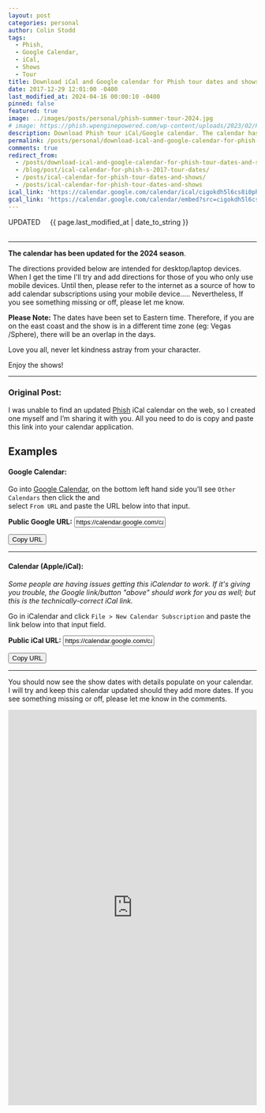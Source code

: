 ```yaml
---
layout: post
categories: personal
author: Colin Stodd
tags:
  - Phish,
  - Google Calendar,
  - iCal,
  - Shows
  - Tour
title: Download iCal and Google calendar for Phish tour dates and shows
date: 2017-12-29 12:01:00 -0400
last_modified_at: 2024-04-16 00:00:10 -0400
pinned: false
featured: true
image: ../images/posts/personal/phish-summer-tour-2024.jpg
# image: https://phish.wpenginepowered.com/wp-content/uploads/2023/02/Phish_2023_Summer_SOCIALS_900.jpg
description: Download Phish tour iCal/Google calendar. The calendar has been updated for the 2024 Summer Tour.
permalink: /posts/personal/download-ical-and-google-calendar-for-phish-tour-dates-and-shows.html
comments: true
redirect_from:
  - /posts/download-ical-and-google-calendar-for-phish-tour-dates-and-shows.html
  - /blog/post/ical-calendar-for-phish-s-2017-tour-dates/
  - /posts/ical-calendar-for-phish-tour-dates-and-shows/
  - /posts/ical-calendar-for-phish-tour-dates-and-shows
ical_link: 'https://calendar.google.com/calendar/ical/cigokdh5l6cs8i0ph6srjiboig%40group.calendar.google.com/public/basic.ics'
gcal_link: 'https://calendar.google.com/calendar/embed?src=cigokdh5l6cs8i0ph6srjiboig%40group.calendar.google.com&ctz=America%2FNew_York'
---
```


<div class="blurb">
  <span class="text-yellow">
  <i class="fad fa-microphone-stand" style="font-size:3rem;"></i>  UPDATED&nbsp;&nbsp;&nbsp;<i class="fad fa-calendar-alt"></i>&nbsp;&nbsp;{{ page.last_modified_at | date_to_string }}<br/>
  </span>
  
  <br />
  
  <hr />

   <p><strong>The calendar has been updated for the 2024 season</strong>.</p>

   <p>The directions provided below are intended for desktop/laptop devices. When I get the time I'll try and add directions for those of you who only use mobile devices. Until then, please refer to the internet as a source of how to add calendar subscriptions using your mobile device..... Nevertheless, If you see something missing or off, please let me know.</p>

  <p><strong>Please Note:</strong> The dates have been set to Eastern time. Therefore, if you are on the east coast and the show is in a different time zone (eg: Vegas /Sphere), there will be an overlap in the days.</p>

   <p>Love you all, never let kindness astray from your character.</p>

   <p> Enjoy the shows! </p>
</div>

<hr class="inset" />

### Original Post:

<p>I was unable to find an updated <a href="https://phish.com/tours" target="_blank" rel="noopener" title="Phish Tour">Phish</a> iCal calendar on the web, so I created one myself and I’m sharing it with you. All you need to do is copy and paste this link into your calendar application.</p>

<h2 class="text-pink">Examples</h2>

<h4 class="text-yellow"><i class="fab fa-google"></i> Google Calendar:</h4>
<p>Go into <a href="https://calendar.google.com/calendar" target="_blank" rel="noopener" title="Click to open Google Calendar">Google Calendar</a>, on the bottom left hand side you’ll see <code class="language-plaintext highlighter-rouge">Other Calendars</code> then click the <i class="fal fa-plus neu-text"></i> and <br />select <code class="language-plaintext highlighter-rouge">From URL</code> and paste the URL below into that input.</p>

<p><strong>Public <i class="fab fa-google text-yellow"></i> Google URL:</strong>
<input type="text" value="https://calendar.google.com/calendar/embed?src=cigokdh5l6cs8i0ph6srjiboig%40group.calendar.google.com&amp;ctz=America%2FNew_York" id="googleCalendarLink" class="fixed-font" /></p>

<button class="button small copy-btn"
   title="Copy to clipboard"
   data-clipboard-text="https://calendar.google.com/calendar/embed?src=cigokdh5l6cs8i0ph6srjiboig%40group.calendar.google.com&amp;ctz=America%2FNew_York">
<i class="fab fa-google"></i> Copy URL
</button>

<hr />

<h4 class="text-yellow"><i class="fab fa-apple"></i> Calendar (Apple/iCal):</h4>
<p class="text-green"><i>Some people are having issues getting this iCalendar to work.  If it's giving you trouble, the Google link/button "above" should work for you as well; but this is the technically-correct iCal link.</i></p>
<p>Go in iCalendar and click <code class="language-plaintext highlighter-rouge">File &gt; New Calendar Subscription</code> and paste the link below into that input field.</p>

<p><strong>Public <i class="fab fa-apple text-yellow"></i> iCal URL:</strong>
<input type="text" value="https://calendar.google.com/calendar/ical/cigokdh5l6cs8i0ph6srjiboig%40group.calendar.google.com/public/basic.ics" id="appleCalendarLink" class="fixed-font" />
</p>

<button class="button small copy-btn"
   title="Copy to clipboard"
   data-clipboard-text="https://calendar.google.com/calendar/ical/cigokdh5l6cs8i0ph6srjiboig%40group.calendar.google.com/public/basic.ics">
<i class="fab fa-apple"></i> Copy URL
</button>

<hr />

<p>You should now see the show dates with details populate on your calendar. I will try and keep this calendar updated should they add more dates. If you see something missing or off, please let me know in the comments.</p>

<iframe src="https://calendar.google.com/calendar/embed?height=600&amp;wkst=1&amp;bgcolor=%23D81B60&amp;ctz=America%2FNew_York&amp;src=Y2lnb2tkaDVsNmNzOGkwcGg2c3JqaWJvaWdAZ3JvdXAuY2FsZW5kYXIuZ29vZ2xlLmNvbQ&amp;color=%2300ccab&amp;mode=AGENDA&amp;showTitle=0&amp;showCalendars=0&amp;title=%F0%9F%90%A0Phish%20Tour%20(2021-22)" style="border-width:0" width="100%" height="800" frameborder="0" scrolling="yes"></iframe>
